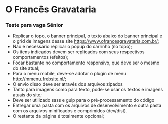 # O Francês Gravataria
###  Teste para vaga Sênior

* Replicar o topo, o banner principal, o texto abaixo do banner principal e o grid de imagens desse site https://www.ofrancesgravataria.com.br/;
* Não é necessário replicar o popup do carrinho (no topo);
* Os itens indicados devem ser replicados com seus respectivos comportamentos (efeitos);
* Focar bastante no comportamento responsivo, que deve ser o mesmo do site atual;
* Para o menu mobile, deve-se adotar o plugin de menu http://mmenu.frebsite.nl/;
* O envio disso deve ser através dos arquivos zipados
* Tanto para imagens como para texto, pode-se usar os textos e imagens atuais do site;
* Deve ser utilizado sass e gulp para o pré-processamento do código
* Entregar uma pasta com os arquivos de desenvolvimento e outra pasta com os arquivos minificados e comprimidos (dev/dist).
* O restante da página é totalmente opcional;
